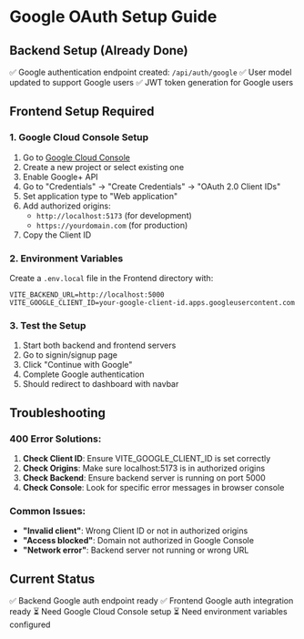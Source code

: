 # Google OAuth Setup Guide

## Backend Setup (Already Done)
✅ Google authentication endpoint created: `/api/auth/google`
✅ User model updated to support Google users
✅ JWT token generation for Google users

## Frontend Setup Required

### 1. Google Cloud Console Setup
1. Go to [Google Cloud Console](https://console.cloud.google.com/)
2. Create a new project or select existing one
3. Enable Google+ API
4. Go to "Credentials" → "Create Credentials" → "OAuth 2.0 Client IDs"
5. Set application type to "Web application"
6. Add authorized origins:
   - `http://localhost:5173` (for development)
   - `https://yourdomain.com` (for production)
7. Copy the Client ID

### 2. Environment Variables
Create a `.env.local` file in the Frontend directory with:

```
VITE_BACKEND_URL=http://localhost:5000
VITE_GOOGLE_CLIENT_ID=your-google-client-id.apps.googleusercontent.com
```

### 3. Test the Setup
1. Start both backend and frontend servers
2. Go to signin/signup page
3. Click "Continue with Google"
4. Complete Google authentication
5. Should redirect to dashboard with navbar

## Troubleshooting

### 400 Error Solutions:
1. **Check Client ID**: Ensure VITE_GOOGLE_CLIENT_ID is set correctly
2. **Check Origins**: Make sure localhost:5173 is in authorized origins
3. **Check Backend**: Ensure backend server is running on port 5000
4. **Check Console**: Look for specific error messages in browser console

### Common Issues:
- **"Invalid client"**: Wrong Client ID or not in authorized origins
- **"Access blocked"**: Domain not authorized in Google Console
- **"Network error"**: Backend server not running or wrong URL

## Current Status
✅ Backend Google auth endpoint ready
✅ Frontend Google auth integration ready
⏳ Need Google Cloud Console setup
⏳ Need environment variables configured
